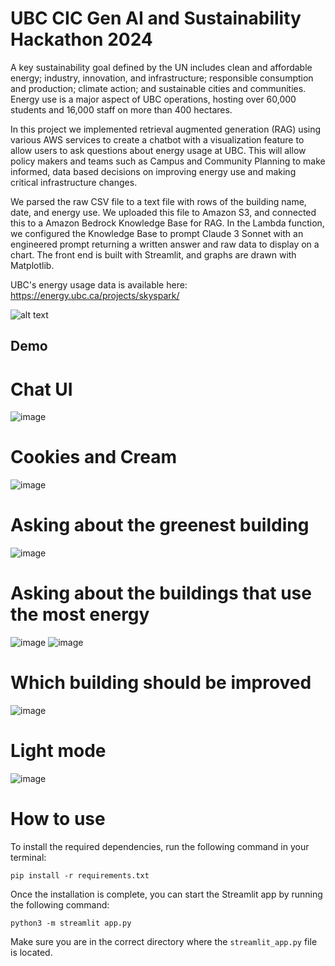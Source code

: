 # UBC CIC Gen AI and Sustainability Hackathon 2024

A key sustainability goal defined by the UN includes clean and affordable energy; industry, innovation, and infrastructure; responsible consumption and production; climate action; and sustainable cities and communities. Energy use is a major aspect of UBC operations, hosting over 60,000 students and 16,000 staff on more than 400 hectares. 

In this project we implemented retrieval augmented generation (RAG) using various AWS services to create a chatbot with a visualization feature to allow users to ask questions about energy usage at UBC. This will allow policy makers and teams such as Campus and Community Planning to make informed, data based decisions on improving energy use and making critical infrastructure changes.

We parsed the raw CSV file to a text file with rows of the building name, date, and energy use. We uploaded this file to Amazon S3, and connected this to a Amazon Bedrock Knowledge Base for RAG. In the Lambda function, we configured the Knowledge Base to prompt Claude 3 Sonnet with an engineered prompt returning a written answer and raw data to display on a chart. The front end is built with Streamlit, and graphs are drawn with Matplotlib. 

UBC's energy usage data is available here: https://energy.ubc.ca/projects/skyspark/

![alt text](arch_diagram.png "Architecture diagram")

## Demo

# Chat UI
![image](greenbotui.png)
# Cookies and Cream
![image](cookiesandcream.png)
# Asking about the greenest building
![image](greenest_building.png)
# Asking about the buildings that use the most energy
![image](most_energy.png)
![image](top5_mostexpensive.png)
# Which building should be improved
![image](demo.png)
# Light mode
![image](lightmode.png)

# How to use

To install the required dependencies, run the following command in your terminal:

```shell
pip install -r requirements.txt
```

Once the installation is complete, you can start the Streamlit app by running the following command:

```shell
python3 -m streamlit app.py
```

Make sure you are in the correct directory where the `streamlit_app.py` file is located.
